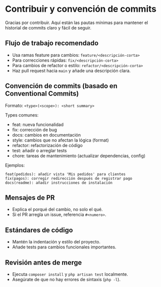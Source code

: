 # Contribuir y convención de commits

Gracias por contribuir. Aquí están las pautas mínimas para mantener el historial de commits claro y fácil de seguir.

## Flujo de trabajo recomendado

- Usa ramas feature para cambios: `feature/<descripción-corta>`
- Para correcciones rápidas: `fix/<descripción-corta>`
- Para cambios de refactor o estilo: `refactor/<descripción-corta>`
- Haz pull request hacia `main` y añade una descripción clara.

## Convención de commits (basado en Conventional Commits)

Formato: `<type>(<scope>): <short summary>`

Types comunes:
- feat: nueva funcionalidad
- fix: corrección de bug
- docs: cambios en documentación
- style: cambios que no afectan la lógica (format)
- refactor: refactorización de código
- test: añadir o arreglar tests
- chore: tareas de mantenimiento (actualizar dependencias, config)

Ejemplos:

```
feat(pedidos): añadir vista 'Mis pedidos' para clientes
fix(pagos): corregir redirección después de registrar pago
docs(readme): añadir instrucciones de instalación
```

## Mensajes de PR

- Explica el porqué del cambio, no solo el qué.
- Si el PR arregla un issue, referencia `#<numero>`.

## Estándares de código

- Mantén la indentación y estilo del proyecto.
- Añade tests para cambios funcionales importantes.

## Revisión antes de merge

- Ejecuta `composer install` y `php artisan test` localmente.
- Asegúrate de que no hay errores de sintaxis (`php -l`).
